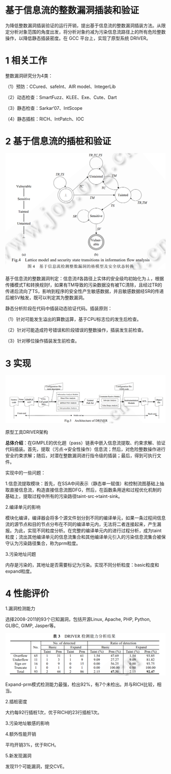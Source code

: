 基于信息流的整数漏洞插装和验证
==============================

为降低整数漏洞插装验证的运行开销，提出基于信息流的整数漏洞插装方法。从限定分析对象范围的角度出发，将分析对象约减为污染信息流路径上的所有危险整数操作，以降低静态插装密度。在
GCC 平台上，实现了原型系统 DRIVER。

1 相关工作
==========

整数漏洞研究分为4类：

（1）预防：CCured、safeInt、AIR model、IntegerLib

（2）动态检查：SmartFuzz、KLEE、Exe、Cute、Dart

（3）静态检查：Sarkar‘07、IntScope

（4）静态插桩：RICH、IntPatch、IOC

2 基于信息流的插桩和验证
========================

![](media/d09e6ed1fbcb23f3474bdca20bfc124f.png)

基于信息流的整数漏洞判定：信息流if各路径上实体的安全级均初始化为⊥，根据传播模式T和转换规则f，如果有TM导致的污染数据没有被TC清除，且经过TR的传递后流向了TS，影响到程序的安全性产生敏感数据，并且敏感数据经SR的传递后被SV触发，既可以判定其为整数漏洞。

静态分析阶段在代码中插装动态验证代码。插装原则：

（1）针对可能发生溢出的算数运算，基于CPU标志位的发生后检查。

（2）针对可能造成符号错误和阶段错误的整数操作，插装发生前检查。

（3）针对移位操作插装发生前检查。

3 实现
=======

![](media/7629fbcafa18562ec8afd8d17084c9a9.png)

原型工具DRIVER架构

**总体介绍**：在GIMPLE的优化趟（pass）链表中嵌入信息流提取、约束求解、验证代码插装。首先，提取（污点-\>安全性操作）信息流；然后，对危险整数操作进行安全约束求解；随后，对潜在整数漏洞进行指令级的插装；最后，得到可执行文件。

实现中的一些问题：

1.信息流提取模块：首先，在SSA中间表示（静态单一赋值）和控制流图基础上抽取直接信息流，构造直接信息流图DFG，然后，在函数条用途和过程优化机制的基础上，提取过程中所有的污染路径taint-src-\>taint-sink。

2.编译单元的影响

模块化编译，编译器会将多个源文件划分到不同的编译单元，如果一条过程间信息流的源节点和目的节点分布在不同的编译单元内，无法将二者连接起来，产生漏报。为此，实现不同粒度分析。在完整的编译单元内的进行过程分析，成为taint粒度；流出其他编译单元的信息流集合和其他编译单元引入的污染信息流集合被保守认为污染路径集合，称为prm粒度。

3.污染地址问题

内存是污染的，其地址是否需要标记为污染。实现不同分析粒度：basic粒度和expand粒度。

4 性能评价
==========

1.漏洞检测能力

选择2008-2011的93个已知漏洞，包括开源Linux, Apache, PHP, Python, GLIBC, GIMP,
Jasper等。

![](media/2022385f1a2c946ee67839e549d58980.png)

Expand-prm模式检测能力最强，检出92%，有7个未检出。并与RICH比较，相当。

2.插桩密度

大约每92行插桩1次，优于RICH的23行插桩1次。

3.污染地址敏感的影响

4.额外性能开销

平均开销3%，优于RICH。

5.新发现漏洞

发现11个可能漏洞，提交CVE。
